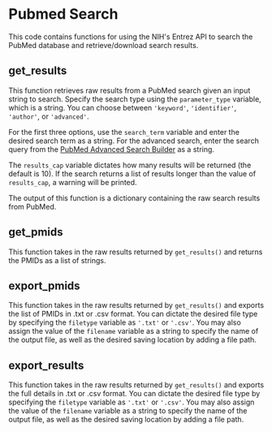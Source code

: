 # Pubmed Search
 
This code contains functions for using the NIH's Entrez API to search the PubMed database and retrieve/download search results. 

## get_results

This function retrieves raw results from a PubMed search given an input string to search. Specify the search type using the `parameter_type` variable, which is a string. You can choose between `'keyword'`, `'identifier'`, `'author'`, or `'advanced'`.

For the first three options, use the `search_term` variable and enter the desired search term as a string. For the advanced search, enter the search query from the [PubMed Advanced Search Builder](https://pubmed.ncbi.nlm.nih.gov/advanced/) as a string. 

The `results_cap` variable dictates how many results will be returned (the default is 10). If the search returns a list of results longer than the value of `results_cap`, a warning will be printed.

The output of this function is a dictionary containing the raw search results from PubMed. 

## get_pmids

This function takes in the raw results returned by `get_results()` and returns the PMIDs as a list of strings. 

## export_pmids

This function takes in the raw results returned by `get_results()` and exports the list of PMIDs in .txt or .csv format. You can dictate the desired file type by specifying the `filetype` variable as `'.txt'` or `'.csv'`. You may also assign the value of the `filename` variable as a string to specify the name of the output file, as well as the desired saving location by adding a file path.

## export_results

This function takes in the raw results returned by `get_results()` and exports the full details in .txt or .csv format. You can dictate the desired file type by specifying the `filetype` variable as `'.txt'` or `'.csv'`. You may also assign the value of the `filename` variable as a string to specify the name of the output file, as well as the desired saving location by adding a file path.
